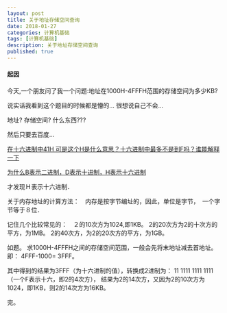 ```yaml
---
layout: post
title: 关于地址存储空间查询
date: 2018-01-27
categories: 计算机基础
tags: [计算机基础]
description: 关于地址存储空间查询
published: true
---
```


#### 起因

今天,一个朋友问了我一个问题:地址在1000H-4FFFH范围的存储空间为多少KB?

说实话我看到这个题目的时候都是懵的... 很想说自己不会...

地址? 存储空间? 什么东西???

然后只要去百度... 

<a href="https://zhidao.baidu.com/question/327560047802435565.html"> 在十六进制中41H 可是这个H是什么意思？十六进制中最多不是到F吗？谁能解释一下</a>

<a href="https://zhidao.baidu.com/question/245098935740545044.html"> 为什么B表示二进制，D表示十进制，H表示十六进制</a>

才发现Ｈ表示十六进制．

关于内存地址的计算方法：　内存是按字节编址的，因此，单位是字节，　一个字节等于８位．

记住几个比较常见的：　２的10次方为1024,即1KB。 2的20次方为2的十次方的平方，为1MB。 2的40次方，为2的20次方的平方，为1GB。

如题。 求1000H-4FFFH之间的存储空间范围，一般会先将末地址减去首地址。即： 4FFF-1000= 3FFF。

其中得到的结果为3FFF（为十六进制的值），转换成2进制为： 11 1111 1111 1111 （一个F表示十六，即2的4次方）， 结果为2的14次方，又因为2的10次方为1024，即1KB，则2的14次方为16KB。

完。